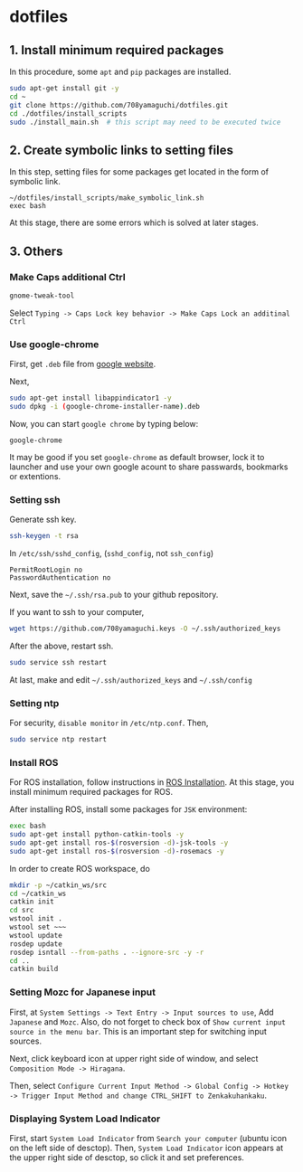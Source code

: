 # dotfiles

## 1. Install minimum required packages
In this procedure, some `apt` and `pip` packages are installed.
```bash
sudo apt-get install git -y
cd ~
git clone https://github.com/708yamaguchi/dotfiles.git
cd ./dotfiles/install_scripts
sudo ./install_main.sh  # this script may need to be executed twice
```

## 2. Create symbolic links to setting files
In this step, setting files for some packages get located in the form of symbolic link.
```
~/dotfiles/install_scripts/make_symbolic_link.sh
exec bash
```
At this stage, there are some errors which is solved at later stages.

## 3. Others
### Make Caps additional Ctrl
```bash
gnome-tweak-tool
```
Select `Typing -> Caps Lock key behavior -> Make Caps Lock an additinal Ctrl`


### Use google-chrome
First, get `.deb` file from [google website](https://www.google.co.jp/chrome/).

Next,
```bash
sudo apt-get install libappindicator1 -y
sudo dpkg -i (google-chrome-installer-name).deb
```
Now, you can start `google chrome` by typing below:
```
google-chrome
```
It may be good if you set `google-chrome` as default browser, lock it to launcher and use your own google acount to share passwards, bookmarks or extentions.


### Setting ssh
Generate ssh key.
```bash
ssh-keygen -t rsa
```
In `/etc/ssh/sshd_config`, (`sshd_config`, not `ssh_config`)
```
PermitRootLogin no
PasswordAuthentication no
```
Next, save the `~/.ssh/rsa.pub` to your github repository.

If you want to ssh to your computer,
```bash
wget https://github.com/708yamaguchi.keys -O ~/.ssh/authorized_keys
```

After the above, restart ssh.
```bash
sudo service ssh restart
```
At last, make and edit `~/.ssh/authorized_keys` and `~/.ssh/config`

### Setting ntp
For security, `disable monitor` in `/etc/ntp.conf`. Then,
```bash
sudo service ntp restart
```

### Install ROS
For ROS installation, follow instructions in [ROS Installation](http://wiki.ros.org/ROS/Installation). At this stage, you install minimum required packages for ROS.

After installing ROS, install some packages for `JSK` environment:
```bash
exec bash
sudo apt-get install python-catkin-tools -y
sudo apt-get install ros-$(rosversion -d)-jsk-tools -y
sudo apt-get install ros-$(rosversion -d)-rosemacs -y
```

In order to create ROS workspace, do
```bash
mkdir -p ~/catkin_ws/src
cd ~/catkin_ws
catkin init
cd src
wstool init .
wstool set ~~~
wstool update
rosdep update
rosdep isntall --from-paths . --ignore-src -y -r
cd ..
catkin build
```


### Setting Mozc for Japanese input
First, at `System Settings -> Text Entry -> Input sources to use`,
Add `Japanese` and `Mozc`.
Also, do not forget to check box of `Show current input source in the menu bar`. This is an important step for switching input sources.

Next, click keyboard icon at upper right side of window, and select `Composition Mode -> Hiragana`.

Then, select `Configure Current Input Method -> Global Config -> Hotkey -> Trigger Input Method and change CTRL_SHIFT to Zenkakuhankaku`.


### Displaying System Load Indicator
First, start `System Load Indicator` from `Search your computer` (ubuntu icon on the left side of desctop).
Then, `System Load Indicator` icon appears at the upper right side of desctop, so click it and set preferences.
